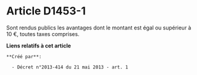 # Article D1453-1

Sont rendus publics les avantages dont le montant est égal ou supérieur à 10 €, toutes taxes comprises.

**Liens relatifs à cet article**

	**Créé par**:

	  - Décret n°2013-414 du 21 mai 2013 - art. 1
